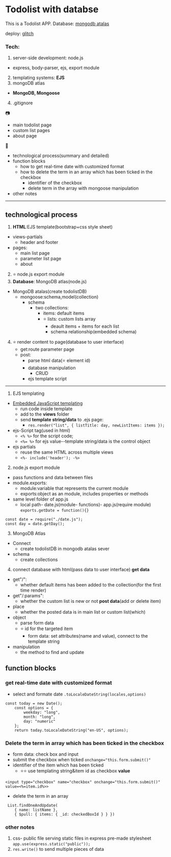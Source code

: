 # Todolist with databse
This is a Todolist APP. 
Database: [mongodb atalas](https://cloud.mongodb.com/v2/6454c12558a967594bc25391#/metrics/replicaSet/6454c2275811954f1c29705f/explorer/todolistDB/lists/find)

deploy:
[glitch](https://defiant-brawny-stag.glitch.me/)

### Tech:
1. server-side development: node.js
  - express, body-parser, ejs, export module
2. templating systems: **EJS**
3. mongoDB atlas
  - **MongoDB, Mongoose**
4. .gitignore

📷
- main todolist page
- custom list pages
- about page

📜
- technological process(summary and detailed)
- function blocks
  - how to get real-time date with customized format
  - how to delete the term in an array which has been ticked in the checkbox
    - identifier of the checkbox
    - delete term in the array with mongoose manipulation
- other notes

---

## technological process
1. **HTML**:EJS template(bootstrap+css style sheet)
  - views-partials
    - header and footer
  - pages:
    - main list page
    - parameter list page
    - about
2. ⭐️ node.js export module 
3. **Database**: MongoDB atlas(node.js)
  - MongoDB atalas(create todolistDB)
      - mongoose:schema,model(collection)
        - schema
          - two collections:
            - items: default items
            - ⭐️ lists: custom lists array
              - deault items + items for each list
              - schema relationship(embedded schema)
4. ⭐️ render content to page(database to user interface)
    - get:route parameter page
    - post:
      - parse html data(⭐️ element id)
      - database manipulation
        - CRUD
      - ejs template script

---

1. EJS templating
- [Embedded JavaScript templating](https://ejs.co/)
  - run code inside template
  - add to the **views** folder
  - send **template string/data** to .ejs page:
    - `res.render("list", { listTitle: day, newListItems: items });`
- ejs-Script tag(used in html)
  - `<% %>` for the script code; 
  - `<%= %>` for ejs value--template string/data is the control 
    object
- ejs partials
  - reuse the same HTML across multiple views
  - `<%- include('header'); -%>`

2. node.js export module 
- pass functions and data between files
- module.exports:
  - module:variable that represents the current module
  - exports:object as an module, includes properties or methods
- same level folder of app.js
  - local path- date.js(module- functions)- app.js(require module)
`exports.getDate = function(){}`
```
const date = require("./date.js");
const day = date.getDay();
```

3. MongoDB Atlas
- Connect
  - create todolistDB in mongodb atalas sever
- schema
  - create collections

4. connect database with html(pass data to user interface)
**get data**
- get"/": 
  - whether default items has been added to the collection(for the first time render)
- get"/:params": 
  - whether the custom list is new or not
**post data**(add or delete item)
- place
  - whether the posted data is in main list or custom list(which)
- object
  - parse form data
  - ⭐️ id for the targeted item
    - form data: set attributes(name and value), connect to the template string 
- manipulation
  - the method to find and update

## function blocks
### get real-time date with customized format
- select and formate date
`.toLocaleDateString(locales,options)`
```
const today = new Date();
    const options = {
        weekday: "long",
        month: "long",
        day: "numeric"
    };
    return today.toLocaleDateString("en-US", options);
```
### Delete the term in array which has been ticked in the checkbox
- form data: check box and input
- submit the checkbox when ticked
`onchange="this.form.submit()"`
- identifier of the item which has been ticked
  - ⭐️⭐️ use templating string&item id as checkbox **value**
```
<input type="checkbox" name="checkbox" onchange="this.form.submit()" value=<%=item.id%>>
```
- delete the term in an array
```
 List.findOneAndUpdate(
    { name: listName }, 
    { $pull: { items: { _id: checkedBoxId } } })
```

### other notes
1. css- public file
serving static files in express
pre-made stylesheet
`app.use(express.static("public"));`
2. `res.write()` to send multiple pieces of data


